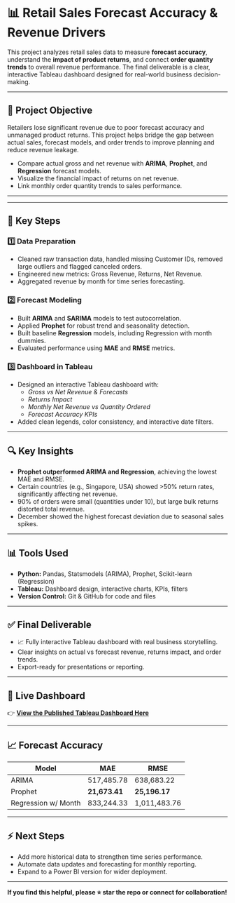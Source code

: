 # 📊 Retail Sales Forecast Accuracy & Revenue Drivers

This project analyzes retail sales data to measure **forecast accuracy**, understand the **impact of product returns**, and connect **order quantity trends** to overall revenue performance. The final deliverable is a clear, interactive Tableau dashboard designed for real-world business decision-making.

---

## 🚀 Project Objective


Retailers lose significant revenue due to poor forecast accuracy and unmanaged product returns. This project helps bridge the gap between actual sales, forecast models, and order trends to improve planning and reduce revenue leakage.
 
- Compare actual gross and net revenue with **ARIMA**, **Prophet**, and **Regression** forecast models.
- Visualize the financial impact of returns on net revenue.
- Link monthly order quantity trends to sales performance.

---


---

## 🧩 Key Steps

### 1️⃣ Data Preparation
- Cleaned raw transaction data, handled missing Customer IDs, removed large outliers and flagged canceled orders.
- Engineered new metrics: Gross Revenue, Returns, Net Revenue.
- Aggregated revenue by month for time series forecasting.

### 2️⃣ Forecast Modeling
- Built **ARIMA** and **SARIMA** models to test autocorrelation.
- Applied **Prophet** for robust trend and seasonality detection.
- Built baseline **Regression** models, including Regression with month dummies.
- Evaluated performance using **MAE** and **RMSE** metrics.

### 3️⃣ Dashboard in Tableau
- Designed an interactive Tableau dashboard with:
  - *Gross vs Net Revenue & Forecasts*
  - *Returns Impact*
  - *Monthly Net Revenue vs Quantity Ordered*
  - *Forecast Accuracy KPIs*
- Added clean legends, color consistency, and interactive date filters.

---

## 🔍 Key Insights

- **Prophet outperformed ARIMA and Regression**, achieving the lowest MAE and RMSE.
- Certain countries (e.g., Singapore, USA) showed >50% return rates, significantly affecting net revenue.
- 90% of orders were small (quantities under 10), but large bulk returns distorted total revenue.
- December showed the highest forecast deviation due to seasonal sales spikes.

---

## 📊 Tools Used

- **Python:** Pandas, Statsmodels (ARIMA), Prophet, Scikit-learn (Regression)
- **Tableau:** Dashboard design, interactive charts, KPIs, filters
- **Version Control:** Git & GitHub for code and files

---

## ✅ Final Deliverable

- 📈 Fully interactive Tableau dashboard with real business storytelling.
- Clear insights on actual vs forecast revenue, returns impact, and order trends.
- Export-ready for presentations or reporting.

---

## 🔗 Live Dashboard

👉 [**View the Published Tableau Dashboard Here**](https://public.tableau.com/app/profile/komal.penmatsa/viz/Book2_17518731668780/Dashboard2)

---

## 📈 Forecast Accuracy

| Model               | MAE           | RMSE          |
|---------------------|----------------|----------------|
| ARIMA               | 517,485.78     | 638,683.22     |
| Prophet             | **21,673.41**  | **25,196.17**  |
| Regression w/ Month | 833,244.33     | 1,011,483.76   |

---

## ⚡️ Next Steps

- Add more historical data to strengthen time series performance.
- Automate data updates and forecasting for monthly reporting.
- Expand to a Power BI version for wider deployment.

---

**If you find this helpful, please ⭐️ star the repo or connect for collaboration!**
